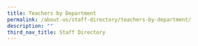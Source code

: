 ```yaml
---
title: Teachers by Department
permalink: /about-us/staff-directory/teachers-by-department/
description: ""
third_nav_title: Staff Directory
---
```

